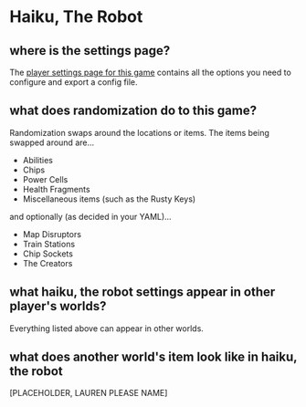 # Haiku, The Robot

## where is the settings page?
The [player settings page for this game](../player-settings) contains all the options you need to configure and export a config file.

## what does randomization do to this game?
Randomization swaps around the locations or items. The items being swapped around are...

- Abilities
- Chips
- Power Cells
- Health Fragments
- Miscellaneous items (such as the Rusty Keys)

and optionally (as decided in your YAML)...

- Map Disruptors
- Train Stations
- Chip Sockets
- The Creators

## what haiku, the robot settings appear in other player's worlds?
Everything listed above can appear in other worlds.

## what does another world's item look like in haiku, the robot
[PLACEHOLDER, LAUREN PLEASE NAME]